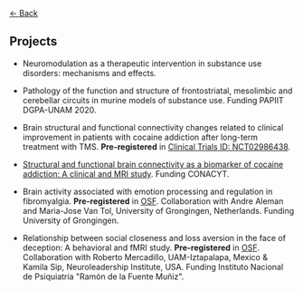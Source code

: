 [<- Back](index.md)

## Projects 

* Neuromodulation as a therapeutic intervention in substance use disorders: mechanisms and effects. 

* Pathology of the function and structure of frontostriatal, mesolimbic and cerebellar circuits in murine models of substance use. Funding PAPIIT DGPA-UNAM 2020.

* Brain structural and functional connectivity changes related to clinical improvement in patients with cocaine addiction after long-term treatment with TMS. **Pre-registered** in [Clinical Trials ID: NCT02986438](https://clinicaltrials.gov/ct2/show/NCT02986438). 
	
* [Structural and functional brain connectivity as a biomarker of cocaine addiction: A clinical and MRI study](http://pure.au.dk/portal/en/projects/structural-and-functional-brain-connectivity-as-a-biomarker-of-cocaine-addiction-a-clinical-and-mri-study(80b68ff9-5f03-4a99-90b2-df166ed9ccda).html). Funding CONACYT.
* Brain activity associated with emotion processing and regulation in fibromyalgia. **Pre-registered** in [OSF](https://osf.io/eqzvn/). Collaboration with Andre Aleman and Maria-Jose Van Tol, University of Grongingen, Netherlands.  Funding University of Grongingen.* Relationship between social closeness and loss aversion in the face of deception: A behavioral and fMRI study. **Pre-registered** in [OSF](https://osf.io/gg5yg/). Collaboration with Roberto Mercadillo, UAM-Iztapalapa, Mexico & Kamila Sip, Neuroleadership Institute, USA. Funding Instituto Nacional de Psiquiatría "Ramón de la Fuente Muñiz".